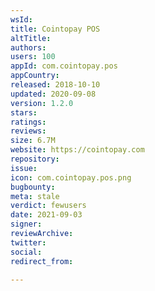 ```yaml
---
wsId: 
title: Cointopay POS
altTitle: 
authors: 
users: 100
appId: com.cointopay.pos
appCountry: 
released: 2018-10-10
updated: 2020-09-08
version: 1.2.0
stars: 
ratings: 
reviews: 
size: 6.7M
website: https://cointopay.com
repository: 
issue: 
icon: com.cointopay.pos.png
bugbounty: 
meta: stale
verdict: fewusers
date: 2021-09-03
signer: 
reviewArchive: 
twitter: 
social: 
redirect_from: 

---
```


